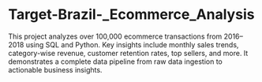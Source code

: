 # Target-Brazil-_Ecommerce_Analysis
This project analyzes over 100,000 ecommerce transactions from 2016–2018 using SQL and Python. Key insights include monthly sales trends, category-wise revenue, customer retention rates, top sellers, and more. It demonstrates a complete data pipeline from raw data ingestion to actionable business insights.
